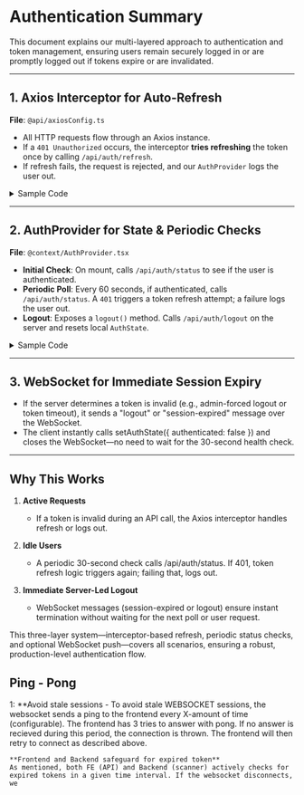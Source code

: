 # Authentication Summary

This document explains our multi-layered approach to authentication and token management, ensuring users remain securely logged in or are promptly logged out if tokens expire or are invalidated.

---

## 1. Axios Interceptor for Auto-Refresh

**File**: `@api/axiosConfig.ts`

- All HTTP requests flow through an Axios instance.
- If a `401 Unauthorized` occurs, the interceptor **tries refreshing** the token once by calling `/api/auth/refresh`.
- If refresh fails, the request is rejected, and our `AuthProvider` logs the user out.

<details>
<summary>Sample Code</summary>

~~~ts
import axios from "axios";

const axiosInstance = axios.create({
  baseURL: import.meta.env.MODE === "development"
    ? "http://localhost:5000"
    : import.meta.env.VITE_API_URL,
  withCredentials: true,
});

axiosInstance.interceptors.response.use(
  (response) => response,
  async (error) => {
    const originalRequest = error.config;

    // Prevent infinite loop if we're already refreshing
    if (originalRequest.url === "/api/auth/refresh") {
      return Promise.reject(error);
    }

    // If unauthorized and we haven't tried refresh yet:
    if (error.response?.status === 401 && !originalRequest._retry) {
      originalRequest._retry = true;
      try {
        // Attempt token refresh
        const refreshResponse = await axiosInstance.post("/api/auth/refresh");
        if (refreshResponse.data?.success) {
          // Retry the original request
          return axiosInstance(originalRequest);
        }
      } catch {
        // If refresh fails, just reject.
      }
    }

    return Promise.reject(error);
  }
);

export default axiosInstance;
~~~
</details>

---

## 2. AuthProvider for State & Periodic Checks

**File**: `@context/AuthProvider.tsx`

- **Initial Check**: On mount, calls `/api/auth/status` to see if the user is authenticated.
- **Periodic Poll**: Every 60 seconds, if authenticated, calls `/api/auth/status`. A `401` triggers a token refresh attempt; a failure logs the user out.
- **Logout**: Exposes a `logout()` method. Calls `/api/auth/logout` on the server and resets local `AuthState`.

<details>
<summary>Sample Code</summary>

~~~
import React, {
  createContext,
  useContext,
  useState,
  useEffect,
  useCallback,
  useRef,
} from "react";
import axiosInstance from "@api/axiosConfig";
import { isAxiosError } from "axios";
import type { AuthState, AuthContextType } from "../types/authTypes";

type Props = {
  children: React.ReactNode;
};

export const AuthContext = createContext<AuthContextType | null>(null);

export function useAuth(): AuthContextType {
  const context = useContext(AuthContext);
  if (!context) {
    throw new Error("useAuth must be used within an AuthProvider");
  }
  return context;
}

export const AuthProvider: React.FC<Props> = ({ children }) => {
  const [authState, setAuthState] = useState<AuthState & { isLoading: boolean }>({
    authenticated: false,
    isLoading: true,
  });

  // -------------- WEBSOCKET LOGIC --------------
  const wsRef = useRef<WebSocket | null>(null);

  // Close WebSocket
  const closeWebSocket = useCallback(() => {
    if (wsRef.current) {
      console.log("AuthProvider: Closing WebSocket...");
      wsRef.current.close();
      wsRef.current = null;
    }
  }, []);

  // Open WebSocket if authenticated
  const openWebSocket = useCallback(() => {
    const websocketUrl =
      import.meta.env.MODE === "development"
        ? "ws://localhost:5000/ws/auth"
        : "wss://ebudget.se/ws/auth";

    const connect = (attempt = 1) => {
      console.log(`AuthProvider: WS connect attempt ${attempt}...`);
      const socket = new WebSocket(websocketUrl);

      socket.onopen = () => {
        console.log("AuthProvider: WebSocket connected.");
        wsRef.current = socket;
      };

      socket.onmessage = (event) => {
        console.log("AuthProvider: WS message:", event.data);
        if (event.data === "logout" || event.data === "session-expired") {
          // Force local logout
          setAuthState({ authenticated: false, isLoading: false });
          closeWebSocket();
        }
      };

      socket.onclose = () => {
        console.log("AuthProvider: WebSocket closed.");
        wsRef.current = null;
        // Retry if still authenticated, up to 3 times
        if (authState.authenticated && attempt < 3) {
          setTimeout(() => connect(attempt + 1), 5000);
        }
      };

      socket.onerror = (err) => {
        console.error("AuthProvider: WebSocket error:", err);
      };
    };

    connect();
  }, [authState.authenticated, closeWebSocket]);

  // -------------- INITIAL AUTH STATUS CHECK --------------
  const fetchAuthStatus = useCallback(async () => {
    try {
      console.log("AuthProvider: Checking /api/auth/status");
      const response = await axiosInstance.get<AuthState>("/api/auth/status");
      console.log("AuthProvider: Status response:", response.data);

      setAuthState({ ...response.data, isLoading: false });

      if (response.data.authenticated && !wsRef.current) {
        openWebSocket();
      } else if (!response.data.authenticated) {
        closeWebSocket();
      }
    } catch (error) {
      if (isAxiosError(error) && error.response?.status === 401) {
        console.log("AuthProvider: status 401, trying refresh");
        try {
          const refreshResponse = await axiosInstance.post("/api/auth/refresh");
          if (refreshResponse.data?.success) {
            const retry = await axiosInstance.get<AuthState>("/api/auth/status");
            setAuthState({ ...retry.data, isLoading: false });
            if (retry.data.authenticated) {
              openWebSocket();
            }
            return;
          }
        } catch {
          // ignore refresh errors
        }
        console.log("AuthProvider: user not authenticated");
      } else {
        console.error("AuthProvider: unexpected error:", error);
      }
      setAuthState({ authenticated: false, isLoading: false });
      closeWebSocket();
    }
  }, [closeWebSocket, openWebSocket]);

  // -------------- LOGOUT METHOD --------------
  const logout = useCallback(async () => {
    try {
      await axiosInstance.post("/api/auth/logout");
      console.log("AuthProvider: Logout successful.");
    } catch (error) {
      console.error("AuthProvider: Logout error:", error);
    }
    setAuthState({ authenticated: false, isLoading: false });
    closeWebSocket();
  }, [closeWebSocket]);

  // -------------- MOUNT & UNMOUNT --------------
  useEffect(() => {
    // 1) initial auth check
    fetchAuthStatus();

    // 2) cleanup
    return () => closeWebSocket();
  }, [fetchAuthStatus, closeWebSocket]);

  // -------------- PERIODIC HTTP HEALTH CHECK --------------
  useEffect(() => {
    let healthInterval: number | undefined;

    if (authState.authenticated) {
      healthInterval = window.setInterval(async () => {
        try {
          // Minimal endpoint to confirm token validity
          await axiosInstance.get("/api/auth/status");
        } catch (error) {
          console.error("AuthProvider: health check error:", error);
        }
      }, 30000); // 30 seconds
    }

    return () => {
      if (healthInterval) {
        clearInterval(healthInterval);
      }
    };
  }, [authState.authenticated]);

  // -------------- PROVIDE CONTEXT --------------
  return (
    <AuthContext.Provider
      value={{
        authenticated: authState.authenticated,
        email: authState.email,
        role: authState.role,
        refreshAuthStatus: fetchAuthStatus,
        logout,
        isLoading: authState.isLoading,
      }}
    >
      {authState.isLoading ? <div>Loading...</div> : children}
    </AuthContext.Provider>
  );
};
~~~
</details>

---

## 3. WebSocket for Immediate Session Expiry

- If the server determines a token is invalid (e.g., admin-forced logout or token timeout), it sends a "logout" or "session-expired" message over the WebSocket.
- The client instantly calls setAuthState({ authenticated: false }) and closes the WebSocket—no need to wait for the 30-second health check.

---

## Why This Works

1. **Active Requests**
   - If a token is invalid during an API call, the Axios interceptor handles refresh or logs out.

2. **Idle Users**
   - A periodic 30-second check calls /api/auth/status. If 401, token refresh logic triggers again; failing that, logs out.

3. **Immediate Server-Led Logout**
   - WebSocket messages (session-expired or logout) ensure instant termination without waiting for the next poll or user request.

This three-layer system—interceptor-based refresh, periodic status checks, and optional WebSocket push—covers all scenarios, ensuring a robust, production-level authentication flow.

## Ping - Pong

1: **Avoid stale sessions
	- To avoid stale WEBSOCKET sessions, the websocket sends a ping to the frontend every X-amount of time (configurable). The frontend has 3 tries to answer with pong. If no answer is recieved during this period, the connection is thrown. The frontend will then retry to connect as described above. 
	
	**Frontend and Backend safeguard for expired token**
	As mentioned, both FE (API) and Backend (scanner) actively checks for expired tokens in a given time interval. If the websocket disconnects, we 
